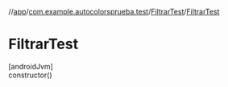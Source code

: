 //[app](../../../index.md)/[com.example.autocolorsprueba.test](../index.md)/[FiltrarTest](index.md)/[FiltrarTest](-filtrar-test.md)

# FiltrarTest

[androidJvm]\
constructor()
